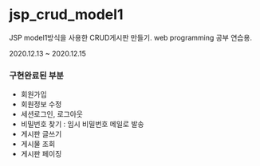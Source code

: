 # jsp_crud_model1
JSP model1방식을 사용한 CRUD게시판 만들기.
web programming 공부 연습용.

2020.12.13 ~ 2020.12.15

<h3>구현완료된 부분</h3>

 - 회원가입
 - 회원정보 수정
 - 세션로그인, 로그아웃
 - 비밀번호 찾기 : 임시 비밀번호 메일로 발송
 - 게시판 글쓰기
 - 게시물 조회
 - 게시판 페이징
